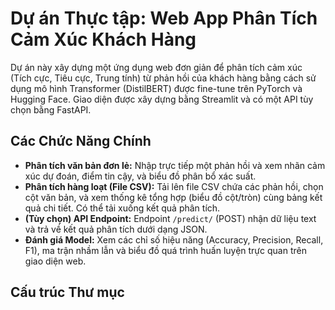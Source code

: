 # Dự án Thực tập: Web App Phân Tích Cảm Xúc Khách Hàng

Dự án này xây dựng một ứng dụng web đơn giản để phân tích cảm xúc (Tích cực, Tiêu cực, Trung tính) từ phản hồi của khách hàng bằng cách sử dụng mô hình Transformer (DistilBERT) được fine-tune trên PyTorch và Hugging Face. Giao diện được xây dựng bằng Streamlit và có một API tùy chọn bằng FastAPI.

## Các Chức Năng Chính

*   **Phân tích văn bản đơn lẻ:** Nhập trực tiếp một phản hồi và xem nhãn cảm xúc dự đoán, điểm tin cậy, và biểu đồ phân bổ xác suất.
*   **Phân tích hàng loạt (File CSV):** Tải lên file CSV chứa các phản hồi, chọn cột văn bản, và xem thống kê tổng hợp (biểu đồ cột/tròn) cùng bảng kết quả chi tiết. Có thể tải xuống kết quả phân tích.
*   **(Tùy chọn) API Endpoint:** Endpoint `/predict/` (POST) nhận dữ liệu text và trả về kết quả phân tích dưới dạng JSON.
*   **Đánh giá Model:** Xem các chỉ số hiệu năng (Accuracy, Precision, Recall, F1), ma trận nhầm lẫn và biểu đồ quá trình huấn luyện trực quan trên giao diện web.

## Cấu trúc Thư mục